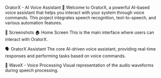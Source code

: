 OratorX - AI Voice Assistant 🎤
Welcome to OratorX, a powerful AI-based voice assistant that helps you interact with your system through voice commands. This project integrates speech recognition, text-to-speech, and various automation features.

📸 Screenshots
🏠 Home Screen
This is the main interface where users can interact with OratorX.


🗣️ OratorX Assistant
The core AI-driven voice assistant, providing real-time responses and performing tasks based on voice commands.


🌊 WaveX - Voice Processing
Visual representation of the audio waveforms during speech processing.
